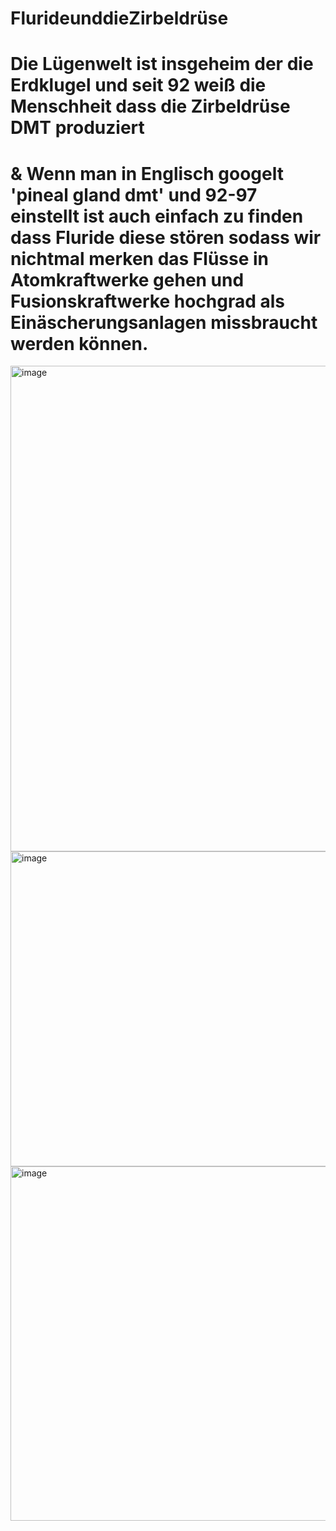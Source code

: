 # FlurideunddieZirbeldrüse

# Die Lügenwelt ist insgeheim der die Erdklugel und seit 92 weiß die Menschheit dass die Zirbeldrüse DMT produziert
# & Wenn man in Englisch googelt 'pineal gland dmt' und 92-97 einstellt ist auch einfach zu finden dass Fluride diese stören sodass wir nichtmal merken das Flüsse in Atomkraftwerke gehen und Fusionskraftwerke hochgrad als Einäscherungsanlagen missbraucht werden können.

<img width="824" height="777" alt="image" src="https://github.com/user-attachments/assets/e1942cbb-83a0-4010-a8f1-275f14369338" />

<img width="791" height="504" alt="image" src="https://github.com/user-attachments/assets/e4cd3adc-6c44-45bb-bd76-a39c65bc662a" />

<img width="800" height="567" alt="image" src="https://github.com/user-attachments/assets/6da163ed-1acb-4636-82d2-a60397d62e60" />
